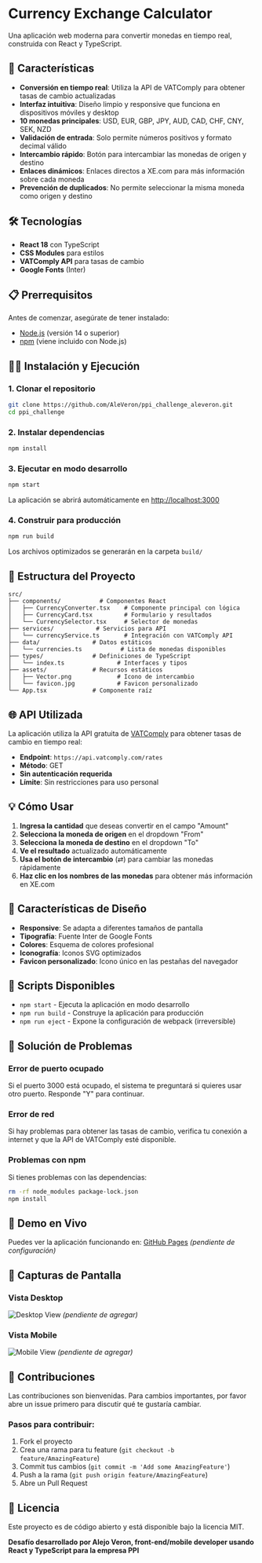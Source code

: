 # Currency Exchange Calculator

Una aplicación web moderna para convertir monedas en tiempo real, construida con React y TypeScript.

## 🚀 Características

- **Conversión en tiempo real**: Utiliza la API de VATComply para obtener tasas de cambio actualizadas
- **Interfaz intuitiva**: Diseño limpio y responsive que funciona en dispositivos móviles y desktop
- **10 monedas principales**: USD, EUR, GBP, JPY, AUD, CAD, CHF, CNY, SEK, NZD
- **Validación de entrada**: Solo permite números positivos y formato decimal válido
- **Intercambio rápido**: Botón para intercambiar las monedas de origen y destino
- **Enlaces dinámicos**: Enlaces directos a XE.com para más información sobre cada moneda
- **Prevención de duplicados**: No permite seleccionar la misma moneda como origen y destino

## 🛠️ Tecnologías

- **React 18** con TypeScript
- **CSS Modules** para estilos
- **VATComply API** para tasas de cambio
- **Google Fonts** (Inter)

## 📋 Prerrequisitos

Antes de comenzar, asegúrate de tener instalado:

- [Node.js](https://nodejs.org/) (versión 14 o superior)
- [npm](https://www.npmjs.com/) (viene incluido con Node.js)

## 🏃‍♂️ Instalación y Ejecución

### 1. Clonar el repositorio
```bash
git clone https://github.com/AleVeron/ppi_challenge_aleveron.git
cd ppi_challenge
```

### 2. Instalar dependencias
```bash
npm install
```

### 3. Ejecutar en modo desarrollo
```bash
npm start
```

La aplicación se abrirá automáticamente en [http://localhost:3000](http://localhost:3000)

### 4. Construir para producción
```bash
npm run build
```

Los archivos optimizados se generarán en la carpeta `build/`


## 📂 Estructura del Proyecto

```
src/
├── components/           # Componentes React
│   ├── CurrencyConverter.tsx    # Componente principal con lógica
│   ├── CurrencyCard.tsx         # Formulario y resultados
│   └── CurrencySelector.tsx     # Selector de monedas
├── services/            # Servicios para API
│   └── currencyService.ts       # Integración con VATComply API
├── data/               # Datos estáticos
│   └── currencies.ts           # Lista de monedas disponibles
├── types/              # Definiciones de TypeScript
│   └── index.ts               # Interfaces y tipos
├── assets/             # Recursos estáticos
│   ├── Vector.png             # Icono de intercambio
│   └── favicon.jpg            # Favicon personalizado
└── App.tsx             # Componente raíz
```

## 🌐 API Utilizada

La aplicación utiliza la API gratuita de [VATComply](https://vatcomply.com/) para obtener tasas de cambio en tiempo real:

- **Endpoint**: `https://api.vatcomply.com/rates`
- **Método**: GET
- **Sin autenticación requerida**
- **Límite**: Sin restricciones para uso personal

## 💡 Cómo Usar

1. **Ingresa la cantidad** que deseas convertir en el campo "Amount"
2. **Selecciona la moneda de origen** en el dropdown "From"
3. **Selecciona la moneda de destino** en el dropdown "To"
4. **Ve el resultado** actualizado automáticamente
5. **Usa el botón de intercambio** (⇄) para cambiar las monedas rápidamente
6. **Haz clic en los nombres de las monedas** para obtener más información en XE.com

## 🎨 Características de Diseño

- **Responsive**: Se adapta a diferentes tamaños de pantalla
- **Tipografía**: Fuente Inter de Google Fonts
- **Colores**: Esquema de colores profesional
- **Iconografía**: Iconos SVG optimizados
- **Favicon personalizado**: Icono único en las pestañas del navegador

## 🔧 Scripts Disponibles

- `npm start` - Ejecuta la aplicación en modo desarrollo
- `npm run build` - Construye la aplicación para producción
- `npm run eject` - Expone la configuración de webpack (irreversible)

## 🐛 Solución de Problemas

### Error de puerto ocupado
Si el puerto 3000 está ocupado, el sistema te preguntará si quieres usar otro puerto. Responde "Y" para continuar.

### Error de red
Si hay problemas para obtener las tasas de cambio, verifica tu conexión a internet y que la API de VATComply esté disponible.

### Problemas con npm
Si tienes problemas con las dependencias:
```bash
rm -rf node_modules package-lock.json
npm install
```

## 🚀 Demo en Vivo

Puedes ver la aplicación funcionando en: [GitHub Pages](https://aleveron.github.io/ppi_challenge_aleveron/) *(pendiente de configuración)*

## 📸 Capturas de Pantalla

### Vista Desktop
![Desktop View](./screenshots/desktop-view.png) *(pendiente de agregar)*

### Vista Mobile
![Mobile View](./screenshots/mobile-view.png) *(pendiente de agregar)*

## 🤝 Contribuciones

Las contribuciones son bienvenidas. Para cambios importantes, por favor abre un issue primero para discutir qué te gustaría cambiar.

### Pasos para contribuir:
1. Fork el proyecto
2. Crea una rama para tu feature (`git checkout -b feature/AmazingFeature`)
3. Commit tus cambios (`git commit -m 'Add some AmazingFeature'`)
4. Push a la rama (`git push origin feature/AmazingFeature`)
5. Abre un Pull Request

## 📝 Licencia

Este proyecto es de código abierto y está disponible bajo la licencia MIT.

**Desafío desarrollado por Alejo Veron, front-end/mobile developer usando React y TypeScript para la empresa PPI**
